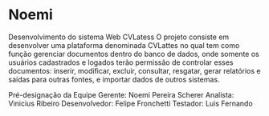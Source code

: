 # Noemi
Desenvolvimento do sistema Web CVLatess
	O projeto consiste em desenvolver uma plataforma denominada CVLattes no qual tem como função gerenciar documentos dentro do banco de dados, onde somente os usuários cadastrados e logados terão permissão de controlar esses documentos: inserir, modificar, excluir, consultar, resgatar, gerar relatórios e saídas para outras fontes, e importar dados de outros sistemas.

Pré-designação da Equipe
Gerente: Noemi Pereira Scherer
Analista: Vinicius Ribeiro
Desenvolvedor: Felipe Fronchetti
Testador: Luis Fernando
